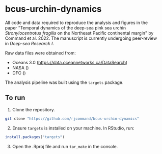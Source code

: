 # bcus-urchin-dynamics

All code and data required to reproduce the analysis and figures in the paper "Temporal dynamics of the deep-sea pink sea urchin *Stronylocentrotus fragilis* on the Northeast Pacific continental margin" by Command et al. 2022. The manuscript is currently undergoing peer-review in *Deep-sea Research I*. 

Raw data files were obtained from:
- Oceans 3.0 (https://data.oceannetworks.ca/DataSearch)
- NASA ()
- DFO ()

The analysis pipeline was built using the `targets` package.

## To run
1. Clone the repository.
```bash
git clone "https://github.com/rjcommand/bcus-urchin-dynamics"
```

2. Ensure `targets` is installed on your machine. In RStudio, run:
```r
install.packages("targets")
```

3. Open the .Rproj file and run `tar_make` in the console.
